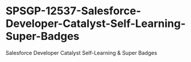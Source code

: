 # SPSGP-12537-Salesforce-Developer-Catalyst-Self-Learning-Super-Badges
Salesforce Developer Catalyst Self-Learning &amp; Super Badges
